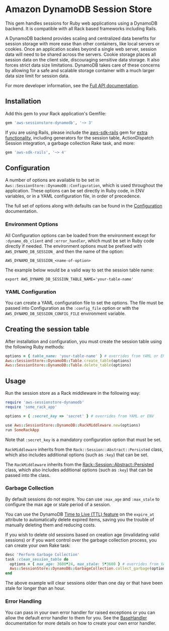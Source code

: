 # Amazon DynamoDB Session Store

This gem handles sessions for Ruby web applications using a DynamoDB backend.
It is compatible with all Rack based frameworks including Rails.

A DynamoDB backend provides scaling and centralized data benefits for session
storage with more ease than other containers, like local servers or cookies.
Once an application scales beyond a single web server, session data will need to
be shared across the servers. Cookie storage places all session data on the
client side, discouraging sensitive data storage. It also forces strict data size
limitations. DynamoDB takes care of these concerns by allowing for a safe and
scalable storage container with a much larger data size limit for session data.

For more developer information, see the
[Full API documentation](https://docs.aws.amazon.com/sdk-for-ruby/aws-sessionstore-dynamodb/api/).

## Installation

Add this gem to your Rack application's Gemfile:

```ruby
gem 'aws-sessionstore-dynamodb', '~> 3'
```

If you are using Rails, please include the
[aws-sdk-rails](https://github.com/aws/aws-sdk-rails)
gem for
[extra functionality](https://github.com/aws/aws-sdk-rails?tab=readme-ov-file#dynamodb-session-store),
including generators for the session table, ActionDispatch Session integration,
a garbage collection Rake task, and more:

```ruby
gem 'aws-sdk-rails', '~> 4'
```

## Configuration

A number of options are available to be set in
`Aws::SessionStore::DynamoDB::Configuration`, which is used throughout the
application. These options can be set directly in Ruby code, in ENV variables,
or in a YAML configuration file, in order of precedence.

The full set of options along with defaults can be found in the
[Configuration](https://docs.aws.amazon.com/sdk-for-ruby/aws-sessionstore-dynamodb/api/Aws/SessionStore/DynamoDB/Configuration.html)
documentation.

### Environment Options

All Configuration options can be loaded from the environment except for
`:dynamo_db_client` and `:error_handler`, which must be set in Ruby code
directly if needed. The environment options must be prefixed with
`AWS_DYNAMO_DB_SESSION_` and then the name of the option:

    AWS_DYNAMO_DB_SESSION_<name-of-option>

The example below would be a valid way to set the session table name:

    export AWS_DYNAMO_DB_SESSION_TABLE_NAME='your-table-name'

### YAML Configuration

You can create a YAML configuration file to set the options. The file must be
passed into Configuration as the `:config_file` option or with the
`AWS_DYNAMO_DB_SESSION_CONFIG_FILE` environment variable.

## Creating the session table

After installation and configuration, you must create the session table using
the following Ruby methods:

```ruby
options = { table_name: 'your-table-name' } # overrides from YAML or ENV
Aws::SessionStore::DynamoDB::Table.create_table(options)
Aws::SessionStore::DynamoDB::Table.delete_table(options)
```

## Usage

Run the session store as a Rack middleware in the following way:

```ruby
require 'aws-sessionstore-dynamodb'
require 'some_rack_app'

options = { :secret_key => 'secret' } # overrides from YAML or ENV

use Aws::SessionStore::DynamoDB::RackMiddleware.new(options)
run SomeRackApp
```

Note that `:secret_key` is a mandatory configuration option that must be set.

`RackMiddleware` inherits from the `Rack::Session::Abstract::Persisted` class,
which also includes additional options (such as `:key`) that can be set.

The `RackMiddleware` inherits from the
[Rack::Session::Abstract::Persisted](https://rubydoc.info/github/rack/rack-session/main/Rack/Session/Abstract/Persisted)
class, which also includes additional options (such as `:key`) that can be
passed into the class.

### Garbage Collection

By default sessions do not expire. You can use `:max_age` and `:max_stale` to
configure the max age or stale period of a session.

You can use the DynamoDB
[Time to Live (TTL) feature](https://docs.aws.amazon.com/amazondynamodb/latest/developerguide/TTL.html)
on the `expire_at` attribute to automatically delete expired items, saving you
the trouble of manually deleting them and reducing costs.

If you wish to delete old sessions based on creation age (invalidating valid
sessions) or if you want control over the garbage collection process, you can
create your own Rake task:

```ruby
desc 'Perform Garbage Collection'
task :clean_session_table do
  options = { max_age: 3600*24, max_stale: 5*3600 } # overrides from YAML or ENV
  Aws::SessionStore::DynamoDB::GarbageCollection.collect_garbage(options)
end
```

The above example will clear sessions older than one day or that have been
stale for longer than an hour.

### Error Handling

You can pass in your own error handler for raised exceptions or you can allow
the default error handler to them for you. See the
[BaseHandler](https://docs.aws.amazon.com/sdk-for-ruby/aws-sessionstore-dynamodb/api/Aws/SessionStore/DynamoDB/Errors/BaseHandler.html)
documentation for more details on how to create your own error handler.

